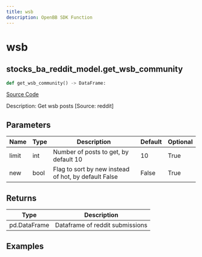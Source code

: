 ```yaml
---
title: wsb
description: OpenBB SDK Function
---
```


# wsb

## stocks_ba_reddit_model.get_wsb_community

```python title='openbb_terminal/decorators.py'
def get_wsb_community() -> DataFrame:
```
[Source Code](https://github.com/OpenBB-finance/OpenBBTerminal/tree/main/openbb_terminal/decorators.py#L607)

Description: Get wsb posts [Source: reddit]

## Parameters

| Name | Type | Description | Default | Optional |
| ---- | ---- | ----------- | ------- | -------- |
| limit | int | Number of posts to get, by default 10 | 10 | True |
| new | bool | Flag to sort by new instead of hot, by default False | False | True |

## Returns

| Type | Description |
| ---- | ----------- |
| pd.DataFrame | Dataframe of reddit submissions |

## Examples

